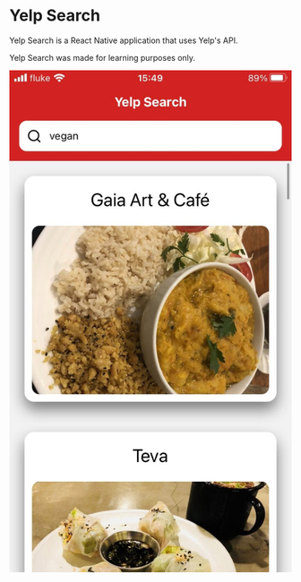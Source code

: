 # Yelp Search

Yelp Search is a React Native application that uses Yelp's API.

Yelp Search was made for learning purposes only.

![Yelp Search Screenshot](./.readme-images/yelp-search-screenshot.jpeg)
